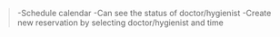 >-Schedule calendar
-Can see the status of doctor/hygienist
-Create new reservation by selecting doctor/hygienist and time
